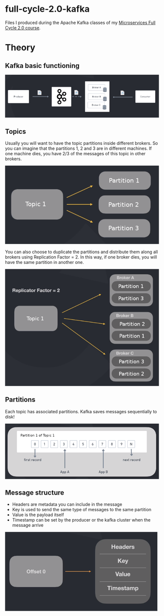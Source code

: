 # full-cycle-2.0-kafka

Files I produced during the Apache Kafka classes of my [Microservices Full Cycle 2.0 course](https://drive.google.com/file/d/1MdN-qK_8Pfg6YI3TSfSa5_2-FHmqGxEP/view?usp=sharing).

# Theory

## Kafka basic functioning

![Producers, Kafka Cluster, Brokers and Consumers](./images/kafka-basic-functioning.png)

## Topics

Usually you will want to have the topic partitions inside different brokers. So you can imagine that the partitions 1, 2 and 3 are in different machines. If one machine dies, you have 2/3 of the messages of this topic in other brokers.

![Shows that a topic has multiple partitions inside different brokers](./images/kafka-topic-partitions.png)

You can also choose to duplicate the partitions and distribute them along all brokers using Replication Factor = 2. In this way, if one broker dies, you will have the same partition in another one.

![Shows that a topic has multiple partitions inside different brokers](./images/kafka-topic-partitions-replication.png)

## Partitions

Each topic has associated partitions. Kafka saves messages sequentially to disk!

![Shows that a partition of a kafka topic is like an array of messages](./images/kafka-partition.png)

## Message structure

- Headers are metadata you can include in the message
- Key is used to send the same type of messages to the same partition
- Value is the payload itself
- Timestamp can be set by the producer or the kafka cluster when the message arrive

![Shows that a message has 4 fields: Headers, Key, Value and Timestamp](./images/kafka-message-registry.png)

